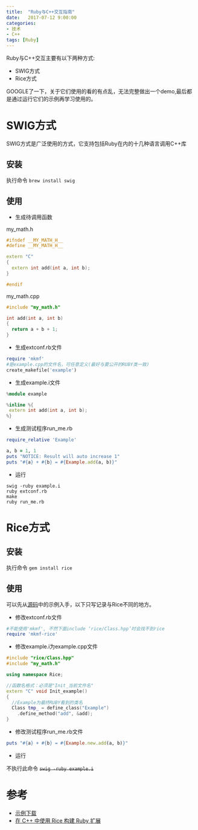 ```yaml
---
title:  "Ruby与C++交互指南"
date:   2017-07-12 9:00:00
categories: 
- 技术
- C++
tags: [Ruby]
---
```


Ruby与C++交互主要有以下两种方式: 

* SWIG方式
* Rice方式

GOOGLE了一下，关于它们使用的看的有点乱，无法完整做出一个demo,最后都是通过运行它们的示例再学习使用的。

<!-- More -->

# SWIG方式
SWIG方式是广泛使用的方式，它支持包括Ruby在内的十几种语言调用C++库 
## 安装
执行命令 `brew install swig`

## 使用

* 生成待调用函数

my_math.h

```cpp
#ifndef __MY_MATH_H__
#define __MY_MATH_H__

extern "C"
{
  extern int add(int a, int b);
}

#endif
```

my_math.cpp

```cpp
#include "my_math.h"

int add(int a, int b)
{
  return a + b + 1;
}
```

* 生成extconf.rb文件

```ruby
require 'mkmf'
#是example.cpp的文件名，可任意定义(最好与要公开的RUBY类一致)
create_makefile('example')
```

* 生成example.i文件

```cpp
%module example

%inline %{
 extern int add(int a, int b);
%}

```

* 生成测试程序run_me.rb

```ruby
require_relative 'Example'

a, b = 1, 1
puts "NOTICE: Result will auto increase 1"
puts "#{a} + #{b} = #{Example.add(a, b)}"
```

* 运行
```
swig -ruby example.i
ruby extconf.rb
make
ruby run_me.rb
```

# Rice方式
## 安装
执行命令 `gem install rice`

## 使用

可以先从[源码](https://github.com/jasonroelofs/rice)中的示例入手，以下只写记录与Rice不同的地方。

* 修改extconf.rb文件

```ruby
#不能使用'mkmf', 不然下面include ‘rice/Class.hpp’时会找不到rice
require 'mkmf-rice'
```

* 修改example.i为example.cpp文件

```cpp
#include "rice/Class.hpp"
#include "my_math.h"

using namespace Rice;

//函数名格式：必须是"Init_当前文件名"
extern "C" void Init_example()
{
  //Example为最终RUBY看到的类名
  Class tmp_ = define_class("Example")
    .define_method("add", &add);
}
```

* 修改测试程序run_me.rb文件

```ruby
puts "#{a} + #{b} = #{Example.new.add(a, b)}"
```

* 运行

不执行此命令 <del>`swig -ruby example.i`</del>

# 参考
* [示例下载](/samples/RubyCppTest.tar.gz)
* [在 C++ 中使用 Rice 构建 Ruby 扩展](http://www.ibm.com/developerworks/cn/opensource/os-extendruby/index.html#list1)

